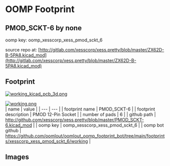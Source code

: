 # OOMP Footprint  
## PMOD_SCKT-6  by none  
  
oomp key: oomp_xesscorp_xess_pmod_sckt_6  
  
source repo at: [http://gitlab.com/xesscorp/xess.pretty/blob/master/ZX62D-B-5PA8.kicad_mod](http://gitlab.com/xesscorp/xess.pretty/blob/master/ZX62D-B-5PA8.kicad_mod)  
## Footprint  
  
[![working_kicad_pcb_3d.png](working_kicad_pcb_3d_600.png)](working_kicad_pcb_3d.png)  
  
[![working.png](working_600.png)](working.png)  
| name | value | 
| --- | --- | 
| footprint name | PMOD_SCKT-6 | 
| footprint description | PMOD 12-Pin Socket | 
| number of pads | 6 | 
| github path | http://github.com/xesscorp/xess.pretty/blob/master/PMOD_SCKT-6.kicad_mod | 
| oomp key | oomp_xesscorp_xess_pmod_sckt_6 | 
| oomp bot github | https://github.com/oomlout/oomlout_oomp_footprint_bot/tree/main/footprints/xesscorp_xess_pmod_sckt_6/working | 
## Images  
